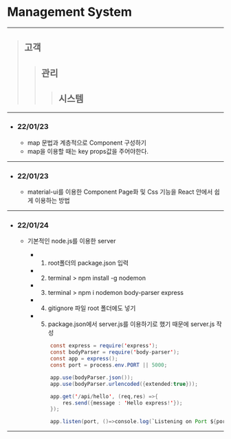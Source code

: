 # Management System 

-----------------------

> ## 고객
> > ## 관리
> > > ## 시스템

-----------------------

+ ### 22/01/23
    + map 문법과 계층적으로 Component 구성하기
    + map을 이용할 때는 key props값을 주어야한다.

-----------------------

+ ### 22/01/23
    + material-ui를 이용한 Component Page화 및 Css 기능을 React 안에서 쉽게 이용하는 방법

-----------------------

+ ### 22/01/24
    + 기본적인 node.js를 이용한 server

        + 1. root폴더의 package.json 입력
        + 2. terminal > npm install -g nodemon
        + 3. terminal > npm i nodemon body-parser express
        + 4. gitignore 파일 root 폴더에도 넣기
        + 5. package.json에서 server.js를 이용하기로 했기 때문에 server.js 작성
            
            ```java script
                const express = require('express');
                const bodyParser = require('body-parser');
                const app = express();
                const port = process.env.PORT || 5000;

                app.use(bodyParser.json());
                app.use(bodyParser.urlencoded({extended:true}));

                app.get('/api/hello', (req,res) =>{
                    res.send({message : 'Hello express!'});
                });

                app.listen(port, ()=>console.log(`Listening on Port ${port}`));
            ```
            
-----------------------